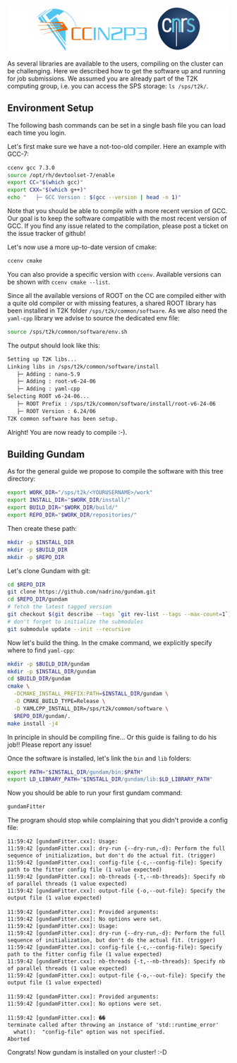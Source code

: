 ![](./images/cc_in2p3_logo.png)

As several libraries are available to the users, compiling on the
cluster can be challenging. Here we described how to get the software
up and running for job submissions. We assumed you are already part of
the T2K computing group, i.e. you can access the SPS storage: `ls /sps/t2k/`.

## Environment Setup

The following bash commands can be set in a single bash file you can load
each time you login.

Let's first make sure we have a not-too-old compiler. Here an example with 
GCC-7:

```sh
ccenv gcc 7.3.0
source /opt/rh/devtoolset-7/enable
export CC="$(which gcc)"
export CXX="$(which g++)"
echo "   ├─ GCC Version : $(gcc --version | head -n 1)"
```

Note that you should be able to compile with a more recent version of GCC.
Our goal is to keep the software compatible with the most recent version of
GCC. If you find any issue related to the compilation, please post a ticket
on the issue tracker of github!

Let's now use a more up-to-date version of cmake:
```sh
ccenv cmake
```

You can also provide a specific version with `ccenv`. Available versions can
be shown with `ccenv cmake --list`.

Since all the available versions of ROOT on the CC are compiled either with a quite
old compiler or with missing features, a shared ROOT library has been installed
in T2K folder `/sps/t2k/common/software`. As we also need the `yaml-cpp` library
we advise to source the  dedicated env file:

```sh
source /sps/t2k/common/software/env.sh
```

The output should look like this:
```sh
Setting up T2K libs...
Linking libs in /sps/t2k/common/software/install
   ├─ Adding : nano-5.9
   ├─ Adding : root-v6-24-06
   ├─ Adding : yaml-cpp
Selecting ROOT v6-24-06...
   ├─ ROOT Prefix : /sps/t2k/common/software/install/root-v6-24-06
   ├─ ROOT Version : 6.24/06
T2K common software has been setup.
```

Alright! You are now ready to compile :-).


## Building Gundam

As for the general guide we propose to compile the software with this tree
directory:

```sh
export WORK_DIR="/sps/t2k/<YOURUSERNAME>/work"
export INSTALL_DIR="$WORK_DIR/install/"
export BUILD_DIR="$WORK_DIR/build/"
export REPO_DIR="$WORK_DIR/repositories/"
```

Then create these path:

```sh
mkdir -p $INSTALL_DIR
mkdir -p $BUILD_DIR
mkdir -p $REPO_DIR
```

Let's clone Gundam with git:

```sh
cd $REPO_DIR
git clone https://github.com/nadrino/gundam.git
cd $REPO_DIR/gundam
# fetch the latest tagged version
git checkout $(git describe --tags `git rev-list --tags --max-count=1`)
# don't forget to initialize the submodules
git submodule update --init --recursive
```

Now let's build the thing. In the cmake command, we explicitly specify where
to find `yaml-cpp`:

```sh
mkdir -p $BUILD_DIR/gundam
mkdir -p $INSTALL_DIR/gundam
cd $BUILD_DIR/gundam
cmake \
  -DCMAKE_INSTALL_PREFIX:PATH=$INSTALL_DIR/gundam \
  -D CMAKE_BUILD_TYPE=Release \
  -D YAMLCPP_INSTALL_DIR=/sps/t2k/common/software \
  $REPO_DIR/gundam/.
make install -j4
```

In principle in should be compiling fine... Or this guide is failing to do
his job!! Please report any issue!

Once the software is installed, let's link the `bin` and `lib` folders:

```sh
export PATH="$INSTALL_DIR/gundam/bin:$PATH"
export LD_LIBRARY_PATH="$INSTALL_DIR/gundam/lib:$LD_LIBRARY_PATH"
```

Now you should be able to run your first gundam command:

```sh
gundamFitter
```

The program should stop while complaining that you didn't provide a config
file:

```
11:59:42 [gundamFitter.cxx]: Usage:
11:59:42 [gundamFitter.cxx]: dry-run {--dry-run,-d}: Perform the full sequence of initialization, but don't do the actual fit. (trigger)
11:59:42 [gundamFitter.cxx]: config-file {-c,--config-file}: Specify path to the fitter config file (1 value expected)
11:59:42 [gundamFitter.cxx]: nb-threads {-t,--nb-threads}: Specify nb of parallel threads (1 value expected)
11:59:42 [gundamFitter.cxx]: output-file {-o,--out-file}: Specify the output file (1 value expected)

11:59:42 [gundamFitter.cxx]: Provided arguments:
11:59:42 [gundamFitter.cxx]: No options were set.
11:59:42 [gundamFitter.cxx]: Usage:
11:59:42 [gundamFitter.cxx]: dry-run {--dry-run,-d}: Perform the full sequence of initialization, but don't do the actual fit. (trigger)
11:59:42 [gundamFitter.cxx]: config-file {-c,--config-file}: Specify path to the fitter config file (1 value expected)
11:59:42 [gundamFitter.cxx]: nb-threads {-t,--nb-threads}: Specify nb of parallel threads (1 value expected)
11:59:42 [gundamFitter.cxx]: output-file {-o,--out-file}: Specify the output file (1 value expected)

11:59:42 [gundamFitter.cxx]: Provided arguments:
11:59:42 [gundamFitter.cxx]: No options were set.

11:59:42 [gundamFitter.cxx]: ��
terminate called after throwing an instance of 'std::runtime_error'
  what():  "config-file" option was not specified.
Aborted
```

Congrats! Now gundam is installed on your cluster! :-D



